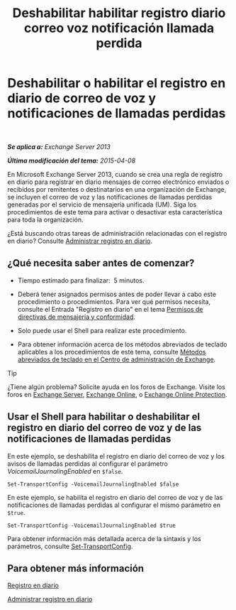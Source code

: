 ﻿---
title: 'Deshabilitar habilitar registro diario correo voz notificación llamada perdida'
TOCTitle: Deshabilitar o habilitar el registro en diario de correo de voz y notificaciones de llamadas perdidas
ms:assetid: 5164a92e-69e6-4339-b80c-0cfbf0dc0198
ms:mtpsurl: https://technet.microsoft.com/es-es/library/Bb201690(v=EXCHG.150)
ms:contentKeyID: 49895624
ms.date: 05/22/2018
mtps_version: v=EXCHG.150
ms.translationtype: MT
---

# Deshabilitar o habilitar el registro en diario de correo de voz y notificaciones de llamadas perdidas

 

_**Se aplica a:** Exchange Server 2013_

_**Última modificación del tema:** 2015-04-08_

En Microsoft Exchange Server 2013, cuando se crea una regla de registro en diario para registrar en diario mensajes de correo electrónico enviados o recibidos por remitentes o destinatarios en una organización de Exchange, se incluyen el correo de voz y las notificaciones de llamadas perdidas generadas por el servicio de mensajería unificada (UM). Siga los procedimientos de este tema para activar o desactivar esta característica para toda la organización.

¿Está buscando otras tareas de administración relacionadas con el registro en diario? Consulte [Administrar registro en diario](manage-journaling-exchange-2013-help.md).

## ¿Qué necesita saber antes de comenzar?

  - Tiempo estimado para finalizar:  5 minutos.

  - Deberá tener asignados permisos antes de poder llevar a cabo este procedimiento o procedimientos. Para ver qué permisos necesita, consulte el Entrada "Registro en diario" en el tema [Permisos de directivas de mensajería y conformidad](messaging-policy-and-compliance-permissions-exchange-2013-help.md).

  - Solo puede usar el Shell para realizar este procedimiento.

  - Para obtener información acerca de los métodos abreviados de teclado aplicables a los procedimientos de este tema, consulte [Métodos abreviados de teclado en el Centro de administración de Exchange](keyboard-shortcuts-in-the-exchange-admin-center-exchange-online-protection-help.md).


> [!TIP]
> ¿Tiene algún problema? Solicite ayuda en los foros de Exchange. Visite los foros en <A href="https://go.microsoft.com/fwlink/p/?linkid=60612">Exchange Server</A>, <A href="https://go.microsoft.com/fwlink/p/?linkid=267542">Exchange Online</A>, o <A href="https://go.microsoft.com/fwlink/p/?linkid=285351">Exchange Online Protection</A>.



## Usar el Shell para habilitar o deshabilitar el registro en diario del correo de voz y de las notificaciones de llamadas perdidas

En este ejemplo, se deshabilita el registro en diario del correo de voz y los avisos de llamadas perdidas al configurar el parámetro *VoicemailJournalingEnabled* en `$false`.

    Set-TransportConfig -VoicemailJournalingEnabled $false

En este ejemplo, se habilita el registro en diario del correo de voz y de las notificaciones de llamadas perdidas al configurar el mismo parámetro en `$true`.

    Set-TransportConfig -VoicemailJournalingEnabled $true

Para obtener información más detallada acerca de la sintaxis y los parámetros, consulte [Set-TransportConfig](https://technet.microsoft.com/es-es/library/bb124151\(v=exchg.150\)).

## Para obtener más información

[Registro en diario](journaling-exchange-2013-help.md)

[Administrar registro en diario](manage-journaling-exchange-2013-help.md)

